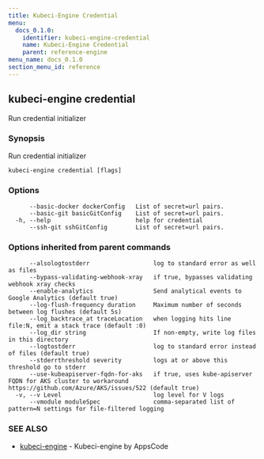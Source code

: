 ```yaml
---
title: Kubeci-Engine Credential
menu:
  docs_0.1.0:
    identifier: kubeci-engine-credential
    name: Kubeci-Engine Credential
    parent: reference-engine
menu_name: docs_0.1.0
section_menu_id: reference
---
```

## kubeci-engine credential

Run credential initializer

### Synopsis

Run credential initializer

```
kubeci-engine credential [flags]
```

### Options

```
      --basic-docker dockerConfig   List of secret=url pairs.
      --basic-git basicGitConfig    List of secret=url pairs.
  -h, --help                        help for credential
      --ssh-git sshGitConfig        List of secret=url pairs.
```

### Options inherited from parent commands

```
      --alsologtostderr                  log to standard error as well as files
      --bypass-validating-webhook-xray   if true, bypasses validating webhook xray checks
      --enable-analytics                 Send analytical events to Google Analytics (default true)
      --log-flush-frequency duration     Maximum number of seconds between log flushes (default 5s)
      --log_backtrace_at traceLocation   when logging hits line file:N, emit a stack trace (default :0)
      --log_dir string                   If non-empty, write log files in this directory
      --logtostderr                      log to standard error instead of files (default true)
      --stderrthreshold severity         logs at or above this threshold go to stderr
      --use-kubeapiserver-fqdn-for-aks   if true, uses kube-apiserver FQDN for AKS cluster to workaround https://github.com/Azure/AKS/issues/522 (default true)
  -v, --v Level                          log level for V logs
      --vmodule moduleSpec               comma-separated list of pattern=N settings for file-filtered logging
```

### SEE ALSO

* [kubeci-engine](/docs/reference/engine/kubeci-engine.md)	 - Kubeci-engine by AppsCode

